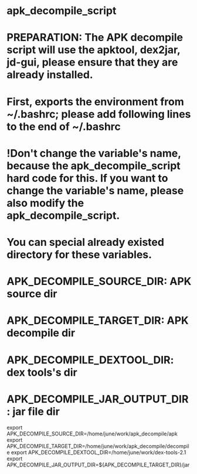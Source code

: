 # apk_decompile_script

# PREPARATION: The APK decompile script will use the apktool, dex2jar, jd-gui, please ensure that they are already installed.

# First, exports the environment from ~/.bashrc; please add following lines to the end of ~/.bashrc
# !Don't change the variable's name, because the apk_decompile_script hard code for this. If you want to change the variable's name, please also modify the apk_decompile_script.
# You can special already existed directory for these variables.

# APK_DECOMPILE_SOURCE_DIR: APK source dir
# APK_DECOMPILE_TARGET_DIR: APK decompile dir
# APK_DECOMPILE_DEXTOOL_DIR: dex tools's dir
# APK_DECOMPILE_JAR_OUTPUT_DIR: jar file dir 
export APK_DECOMPILE_SOURCE_DIR=/home/june/work/apk_decompile/apk
export APK_DECOMPILE_TARGET_DIR=/home/june/work/apk_decompile/decompile
export APK_DECOMPILE_DEXTOOL_DIR=/home/june/work/dex-tools-2.1
export APK_DECOMPILE_JAR_OUTPUT_DIR=${APK_DECOMPILE_TARGET_DIR}/jar

